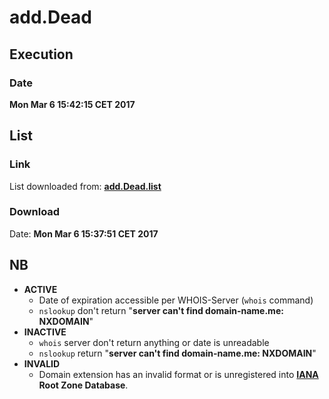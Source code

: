 # add.Dead

## Execution
### Date
**Mon Mar  6 15:42:15 CET 2017**

## List
### Link
List downloaded from: **[add.Dead.list](https://github.com/FadeMind/hosts.extras/blob/master/add.Dead/hosts)**
### Download
Date: **Mon Mar  6 15:37:51 CET 2017**

## NB
* **ACTIVE**
    * Date of expiration accessible per WHOIS-Server (`whois` command)
    * `nslookup` don't return "**server can't find domain-name.me: NXDOMAIN**"
* **INACTIVE**
    * `whois` server don't return anything or date is unreadable
    * `nslookup` return "**server can't find domain-name.me: NXDOMAIN**"
* **INVALID**
    * Domain extension has an invalid format or is unregistered into **[IANA](https://www.iana.org/domains/root/db) Root Zone Database**.
